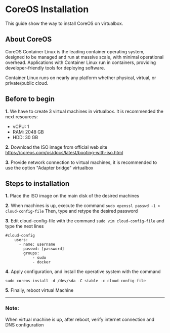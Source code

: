 # CoreOS Installation
This guide show the way to install CoreOS on virtualbox.

## About CoreOS
CoreOS Container Linux is the leading container operating system, designed to be managed and run at massive scale, with minimal operational overhead.
Applications with Container Linux run in containers, providing developer-friendly tools for deploying software.

Container Linux runs on nearly any platform whether physical, virtual, or private/public cloud.

## Before to begin
**1.** We have to create 3 virtual machines in virtualbox. It is recommended the next resources:

* vCPU: 1
* RAM: 2048 GB
* HDD: 30 GB

**2.** Download the ISO image from official web site https://coreos.com/os/docs/latest/booting-with-iso.html

**3.** Provide network connection to virtual machines, it is recommended to use the option "Adapter bridge" virtualbox

## Steps to installation
**1.** Place the ISO image on the main disk of the desired machines

**2.** When machines is up, execute the command ```sudo openssl passwd -1 > cloud-config-file``` Then, type and retype the desired password

**3.** Edit cloud-config-file with the command ```sudo vim cloud-config-file``` and type the next lines

```
#cloud-config
    users:
      - name: username
        passwd: [password]
        groups:
            - sudo
            - docker
```

**4.** Apply configuration, and install the operative system with the command

```sudo coreos-install -d /dev/sda -C stable -c cloud-config-file```

**5.** Finally, reboot virtual Machine

---
### Note:
When virtual machine is up, after reboot, verify internet connection and DNS configuration
